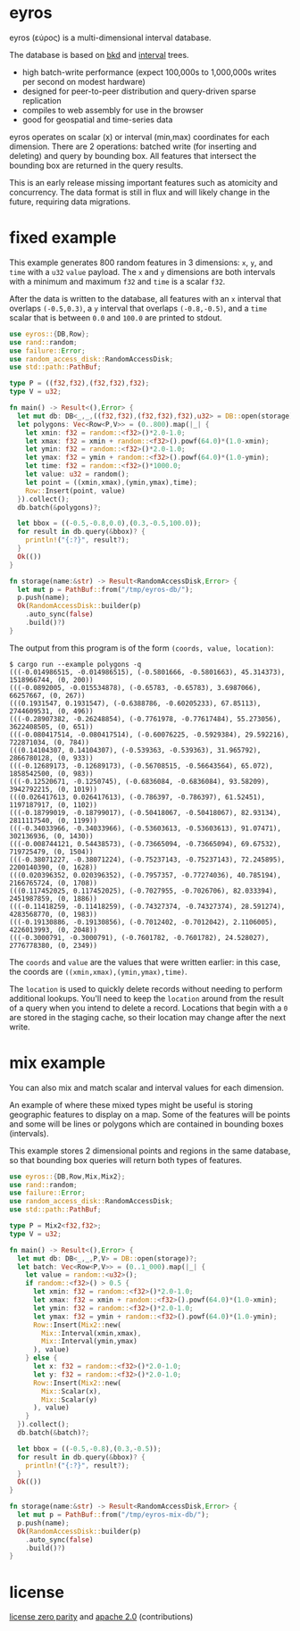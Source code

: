 # eyros

eyros (εύρος) is a multi-dimensional interval database.

The database is based on [bkd][] and [interval][] trees.

* high batch-write performance (expect 100,000s to 1,000,000s writes per second
  on modest hardware)
* designed for peer-to-peer distribution and query-driven sparse replication
* compiles to web assembly for use in the browser
* good for geospatial and time-series data

eyros operates on scalar (x) or interval (min,max) coordinates for each
dimension. There are 2 operations: batched write (for inserting and deleting)
and query by bounding box. All features that intersect the bounding box are
returned in the query results.

This is an early release missing important features such as atomicity and
concurrency. The data format is still in flux and will likely change in the
future, requiring data migrations.

[bkd]: https://users.cs.duke.edu/~pankaj/publications/papers/bkd-sstd.pdf
[interval]: http://www.dgp.toronto.edu/~jstewart/378notes/22intervals/

# fixed example

This example generates 800 random features in 3 dimensions: `x`, `y`, and `time`
with a `u32` `value` payload. The `x` and `y` dimensions are both intervals with
a minimum and maximum `f32` and `time` is a scalar `f32`.

After the data is written to the database, all features with an `x` interval
that overlaps `(-0.5,0.3)`, a `y` interval that overlaps `(-0.8,-0.5)`, and a
`time` scalar that is between `0.0` and `100.0` are printed to stdout.

``` rust
use eyros::{DB,Row};
use rand::random;
use failure::Error;
use random_access_disk::RandomAccessDisk;
use std::path::PathBuf;

type P = ((f32,f32),(f32,f32),f32);
type V = u32;

fn main() -> Result<(),Error> {
  let mut db: DB<_,_,((f32,f32),(f32,f32),f32),u32> = DB::open(storage)?;
  let polygons: Vec<Row<P,V>> = (0..800).map(|_| {
    let xmin: f32 = random::<f32>()*2.0-1.0;
    let xmax: f32 = xmin + random::<f32>().powf(64.0)*(1.0-xmin);
    let ymin: f32 = random::<f32>()*2.0-1.0;
    let ymax: f32 = ymin + random::<f32>().powf(64.0)*(1.0-ymin);
    let time: f32 = random::<f32>()*1000.0;
    let value: u32 = random();
    let point = ((xmin,xmax),(ymin,ymax),time);
    Row::Insert(point, value)
  }).collect();
  db.batch(&polygons)?;

  let bbox = ((-0.5,-0.8,0.0),(0.3,-0.5,100.0));
  for result in db.query(&bbox)? {
    println!("{:?}", result?);
  }
  Ok(())
}

fn storage(name:&str) -> Result<RandomAccessDisk,Error> {
  let mut p = PathBuf::from("/tmp/eyros-db/");
  p.push(name);
  Ok(RandomAccessDisk::builder(p)
    .auto_sync(false)
    .build()?)
}
```

The output from this program is of the form `(coords, value, location)`:

```
$ cargo run --example polygons -q
(((-0.014986515, -0.014986515), (-0.5801666, -0.5801663), 45.314373), 1518966744, (0, 200))
(((-0.0892005, -0.015534878), (-0.65783, -0.65783), 3.6987066), 66257667, (0, 267))
(((0.1931547, 0.1931547), (-0.6388786, -0.60205233), 67.85113), 2744609531, (0, 496))
(((-0.28907382, -0.26248854), (-0.7761978, -0.77617484), 55.273056), 3622408505, (0, 651))
(((-0.080417514, -0.080417514), (-0.60076225, -0.5929384), 29.592216), 722871034, (0, 784))
(((0.14104307, 0.14104307), (-0.539363, -0.539363), 31.965792), 2866780128, (0, 933))
(((-0.12689173, -0.12689173), (-0.56708515, -0.56643564), 65.072), 1858542500, (0, 983))
(((-0.12520671, -0.1250745), (-0.6836084, -0.6836084), 93.58209), 3942792215, (0, 1019))
(((0.026417613, 0.026417613), (-0.786397, -0.786397), 61.52451), 1197187917, (0, 1102))
(((-0.18799019, -0.18799017), (-0.50418067, -0.50418067), 82.93134), 2811117540, (0, 1199))
(((-0.34033966, -0.34033966), (-0.53603613, -0.53603613), 91.07471), 302136936, (0, 1430))
(((-0.008744121, 0.54438573), (-0.73665094, -0.73665094), 69.67532), 719725479, (0, 1504))
(((-0.38071227, -0.38071224), (-0.75237143, -0.75237143), 72.245895), 2200140390, (0, 1628))
(((0.020396352, 0.020396352), (-0.7957357, -0.77274036), 40.785194), 2166765724, (0, 1708))
(((0.117452025, 0.117452025), (-0.7027955, -0.7026706), 82.033394), 2451987859, (0, 1886))
(((-0.11418259, -0.11418259), (-0.74327374, -0.74327374), 28.591274), 4283568770, (0, 1983))
(((-0.19130886, -0.19130856), (-0.7012402, -0.7012042), 2.1106005), 4226013993, (0, 2048))
(((-0.3000791, -0.3000791), (-0.7601782, -0.7601782), 24.528027), 2776778380, (0, 2349))
```

The `coords` and `value` are the values that were written earlier: in this case,
the coords are `((xmin,xmax),(ymin,ymax),time)`.

The `location` is used to quickly delete records without needing to perform
additional lookups. You'll need to keep the `location` around from the result of
a query when you intend to delete a record. Locations that begin with a `0` are
stored in the staging cache, so their location may change after the next write.

# mix example

You can also mix and match scalar and interval values for each dimension.

An example of where these mixed types might be useful is storing geographic
features to display on a map. Some of the features will be points and some will
be lines or polygons which are contained in bounding boxes (intervals).

This example stores 2 dimensional points and regions in the same database, so
that bounding box queries will return both types of features.

``` rust
use eyros::{DB,Row,Mix,Mix2};
use rand::random;
use failure::Error;
use random_access_disk::RandomAccessDisk;
use std::path::PathBuf;

type P = Mix2<f32,f32>;
type V = u32;

fn main() -> Result<(),Error> {
  let mut db: DB<_,_,P,V> = DB::open(storage)?;
  let batch: Vec<Row<P,V>> = (0..1_000).map(|_| {
    let value = random::<u32>();
    if random::<f32>() > 0.5 {
      let xmin: f32 = random::<f32>()*2.0-1.0;
      let xmax: f32 = xmin + random::<f32>().powf(64.0)*(1.0-xmin);
      let ymin: f32 = random::<f32>()*2.0-1.0;
      let ymax: f32 = ymin + random::<f32>().powf(64.0)*(1.0-ymin);
      Row::Insert(Mix2::new(
        Mix::Interval(xmin,xmax),
        Mix::Interval(ymin,ymax)
      ), value)
    } else {
      let x: f32 = random::<f32>()*2.0-1.0;
      let y: f32 = random::<f32>()*2.0-1.0;
      Row::Insert(Mix2::new(
        Mix::Scalar(x),
        Mix::Scalar(y)
      ), value)
    }
  }).collect();
  db.batch(&batch)?;

  let bbox = ((-0.5,-0.8),(0.3,-0.5));
  for result in db.query(&bbox)? {
    println!("{:?}", result?);
  }
  Ok(())
}

fn storage(name:&str) -> Result<RandomAccessDisk,Error> {
  let mut p = PathBuf::from("/tmp/eyros-mix-db/");
  p.push(name);
  Ok(RandomAccessDisk::builder(p)
    .auto_sync(false)
    .build()?)
}
```

# license

[license zero parity](https://licensezero.com/licenses/parity)
and [apache 2.0](https://www.apache.org/licenses/LICENSE-2.0.txt)
(contributions)
